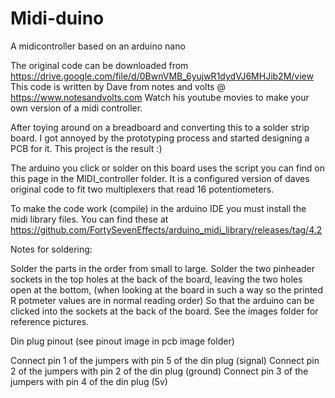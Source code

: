 # Midi-duino
A midicontroller based on an arduino nano

The original code can be downloaded from https://drive.google.com/file/d/0BwnVMB_6yujwR1dydVJ6MHJib2M/view
This code is written by Dave from notes and volts @ https://www.notesandvolts.com 
Watch his youtube movies to make your own version of a midi controller.

After toying around on a breadboard and converting this to a solder strip board.
I got annoyed by the prototyping process and started designing a PCB for it.
This project is the result :)

The arduino you click or solder on this board uses the script you can find on this page in the MIDI_controller folder.
It is a configured version of daves original code to fit two multiplexers that read 16 potentiometers.

To make the code work (compile) in the arduino IDE you must install the midi library files.
You can find these at https://github.com/FortySevenEffects/arduino_midi_library/releases/tag/4.2

Notes for soldering:

Solder the parts in the order from small to large.
Solder the two pinheader sockets in the top holes at the back of the board, leaving the two holes open at the bottom,
(when looking at the board in such a way so the printed R potmeter values are in normal reading order)
So that the arduino can be clicked into the sockets at the back of the board. See the images folder for reference pictures.

Din plug pinout (see pinout image in pcb image folder)

Connect pin 1 of the jumpers with pin 5 of the din plug (signal)
Connect pin 2 of the jumpers with pin 2 of the din plug (ground)
Connect pin 3 of the jumpers with pin 4 of the din plug (5v)
